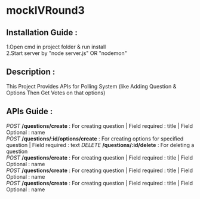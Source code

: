 # mockIVRound3

## Installation Guide :  
1.Open cmd in project folder & run install  
2.Start server by "node server.js" OR "nodemon"  

## Description :  
This Project Provides APIs for Polling System (like Adding Question & Options Then Get Votes on that options)  

## APIs Guide :  
*POST* **/questions/create** : For creating question | Field required : title | Field Optional : name    
*POST* **/questions/:id/options/create** : For creating options for specified question | Field required : text
*DELETE* **/questions/:id/delete** : For deleting a question     
*POST* **/questions/create** : For creating question | Field required : title | Field Optional : name   
*POST* **/questions/create** : For creating question | Field required : title | Field Optional : name   
*POST* **/questions/create** : For creating question | Field required : title | Field Optional : name   


